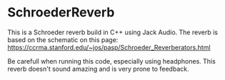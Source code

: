 # SchroederReverb

This is a Schroeder reverb build in C++ using Jack Audio. The reverb is based on the schematic on this page: https://ccrma.stanford.edu/~jos/pasp/Schroeder_Reverberators.html

Be carefull when running this code, especially using headphones. This reverb doesn't sound amazing and is very prone to feedback.
